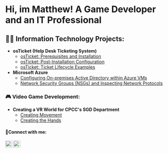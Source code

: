 <h1>Hi, im Matthew! A Game Developer and an IT Professional</h1>

<h2>👨‍💻 Information Technology Projects:</h2>

- <b>osTicket (Help Desk Ticketing System)</b>
  - [osTicket: Prerequisites and Installation](https://github.com/MatthewThompsonIT/osticket-prereqs)
  - [osTicket: Post-Installation Configuration](https://github.com/MatthewThompsonIT/post-install-config)
  - [osTicket: Ticket Lifecycle Examples](https://github.com/MatthewThompsonIT/ticket-lifecycle)
- <b>Microsoft Azure</b>
  - [Configuring On-premises Active Directory within Azure VMs](https://github.com/MatthewThompsonIT/configure-ad)
  - [Network Security Groups (NSGs) and Inspecting Network Protocols](https://github.com/MatthewThompsonIT/azure-network)

<h3>🎮 Video Game Development:</h3>

- <b>Creating a VR World for CPCC's SGD Department</b>
  - [Creating Movement](https://github.com/MatthewThompsonIT/post-install-config)
  - [Creating the Hands](https://github.com/MatthewThompsonIT/post-install-config)

<h4>🤳Connect with me:</h4>

[<img align="left" alt="Josh | LinkedIn" width="22px" src="https://cdn.jsdelivr.net/npm/simple-icons@v3/icons/linkedin.svg" />][linkedin]
[<img align="left" alt="Josh | Instagram" width="22px" src="https://cdn.jsdelivr.net/npm/simple-icons@v3/icons/instagram.svg" />][instagram]
 
[instagram]: https://www.instagram.com/matthewwthompsonn/
[linkedin]: https://www.linkedin.com/in/matthew-thompson-2135b3356/
